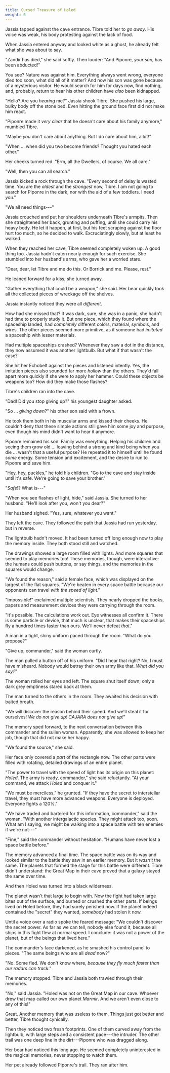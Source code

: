 ```yaml
---
title: Cursed Treasure of Holed
weight: 6
---
```

Jassia tapped against the cave entrance. Tibre told her to _go away_. His voice was weak, his body protesting against the lack of food.

When Jassia entered anyway and looked white as a ghost, he already felt what she was about to say.

"Zandir has died," she said softly. Then louder: "And Piponre, _your son_, has been abducted!"

You see? Nature was against him. Everything always went wrong, everyone died too soon, what did all of it matter? And now his son was gone because of a mysterious visitor. He would search for him for days now, find nothing, and, probably, return to hear his other children have _also_ been kidnapped.

"Hello? Are you _hearing_ me?" Jassia shook Tibre. She pushed his large, bulky body off the stone bed. Even hitting the ground face first did not make him react.

"Piponre made it _very clear_ that he doesn't care about his family anymore," mumbled Tibre.

"Maybe _you_ don't care about anything. But I do care about him, a lot!"

"When ... when did you two become friends? Thought you hated each other."

Her cheeks turned red. "Erm, all the Dwellers, of course. We all care."

"Well, then you can all search."

Jassia kicked a rock through the cave. "Every second of delay is wasted time. You are the _oldest_ and the _strongest_ now, Tibre. I am not going to search for Piponre in the dark, nor with the aid of a few toddlers. I need _you_."

"We all need things---"

Jassia crouched and put her shoulders underneath Tibre's armpits. Then she straightened her back, grunting and puffing, until she could carry his heavy body. He let it happen, at first, but his feet scraping against the floor hurt too much, so he decided to walk. Excruciatingly slowly, but at least he walked.

When they reached her cave, Tibre seemed completely woken up. A good thing too. Jassia hadn't eaten nearly enough for such exercise. She stumbled into her husband's arms, who gave her a worried stare.

"Dear, dear, let Tibre and me do this. Or Borrick and me. Please, rest."

He leaned forward for a kiss; she turned away.

"Gather everything that could be a weapon," she said. Her bear quickly took all the collected pieces of wreckage off the shelves.

Jassia instantly noticed they were all _different_.

How had she missed that? It was dark, sure, she was in a panic, she hadn't had time to properly study it. But one piece, which they found where the spaceship landed, had _completely_ different colors, material, symbols, and wires. The other pieces seemed more primitive, as if someone had _imitated_ a spaceship with lesser materials.

Had multiple spaceships crashed? Whenever they saw a dot in the distance, they now assumed it was another lightbulb. But what if that wasn't the case?

She hit her Echobelt against the pieces and listened intently. Yes, the imitation pieces also sounded far more _hollow_ than the others. They'd fall apart more quickly if she were to apply her hammer. Could these objects be weapons too? How did they make those flashes?

Tibre's children ran into the cave.

"Dad! Did you stop giving up?" his youngest daughter asked.

"So ... _giving down_?" his other son said with a frown.

He took them both in his muscular arms and kissed their cheeks. He couldn't deny that these simple actions still gave him some joy and purpose, even though his mind didn't want to hear it anymore.

Piponre remained his son. Family was everything. Helping his children and seeing them grow old ... leaving behind a strong and kind being when you die ... wasn't that a useful purpose? He repeated it to himself until he found _some_ energy. Some tension and excitement, and the desire to run to Piponre and save him.

"Hey, hey, puckles," he told his children. "Go to the cave and stay inside until it's safe. We're going to save your brother."

"_Safe_!? What is---"

"When you see flashes of light, hide," said Jassia. She turned to her husband. "He'll look after you, won't you dear?"

Her husband sighed. "Yes, sure, whatever you want."

They left the cave. They followed the path that Jassia had run yesterday, but in reverse.

The lightbulb hadn't moved. It had been turned off long enough now to play the memory inside. They both stood still and watched.

The drawings showed a large room filled with lights. And more squares that seemed to play memories too! These memories, though, were interactive: the humans could push buttons, or say things, and the memories in the squares would change.

"We found the reason," said a female face, which was displayed on the largest of the flat squares. "We're beaten in every space battle because our opponents can travel _with the speed of light_."

"Impossible!" exclaimed multiple scientists. They nearly dropped the books, papers and measurement devices they were carrying through the room.

"It's possible. The calculations work out. Eye witnesses all confirm it. There is some particle or device, that much is unclear, that makes their spaceships fly a hundred times faster than ours. We'll never defeat _that_."

A man in a tight, shiny uniform paced through the room. "What do you propose?"

"Give up, commander," said the woman curtly.

The man pulled a button off of his uniform. "Did I hear that right? No, I must have misheard. Nobody would betray their own army like that. _What did you say?_"

The woman rolled her eyes and left. The square shut itself down; only a dark grey emptiness stared back at them.

The man turned to the others in the room. They awaited his decision with baited breath.

"We will discover the reason behind their speed. And we'll steal it for ourselves! _We do not give up! CAJARA does not give up!_"

The memory sped forward, to the next conversation between this commander and the sullen woman. Apparently, she was allowed to keep her job, though that did not make her happy.

"We found the source," she said.

Her face only covered a _part_ of the rectangle now. The other parts were filled with rotating, detailed drawings of an entire planet.

"The power to travel with the speed of light has its origin on this planet: _Holed_. The army is ready, commander," she said reluctantly. "At your command, we attack _Holed_ and conquer it."

"We must be merciless," he grunted. "If they have the secret to interstellar travel, they must have more advanced weapons. Everyone is deployed. Everyone fights a 120%."

"We have traded and bartered for this information, commander," said the woman. "With another intergalactic species. They might attack too, soon. What am I saying, we might be walking into a space battle with ten enemies if we're not---"

"Fine," said the commander without hesitation. "Humans have never lost a space battle before."

The memory advanced a final time. The space battle was on its way and looked similar to the battle they saw in an earlier memory. But it _wasn't_ the same. The planets that formed the stage for this battle were different. Tibre didn't understand: the Great Map in their cave proved that a galaxy stayed the same over time.

And then Holed was turned into a black wilderness.

The planet wasn't that large to begin with. Now the fight had taken large bites out of the surface, and burned or crushed the other parts. If beings lived on Holed before, they had surely perished now. If the planet indeed contained the "secret" they wanted, _somebody_ had stolen it now.

Until a voice over a radio spoke the feared message: "We couldn't discover the secret power. As far as we can tell, nobody else found it, because all ships in this fight flew at normal speed. I conclude: it was not a power of the planet, but of the beings that lived here."

The commander's face darkened, as he smashed his control panel to pieces. "The same beings who are all _dead_ now?"

"No. Some fled. We don't know where, _because they fly much faster than our radars can track_."

The memory stopped. Tibre and Jassia both trawled through their memories.

"No," said Jassia. "Holed was not on the Great Map in our cave. Whoever drew that map called our own planet _Marmir_. And we aren't even close to any of this!"

Great. Another memory that was useless to them. Things just got better and better, Tibre thought cynically.

Then they noticed two fresh footprints. One of them curved away from the lightbulb, with large steps and a consistent pace---the intruder. The other trail was one deep line in the dirt---Piponre who was dragged along.

Her bear had noticed this long ago. He seemed completely uninterested in the magical memories, never stopping to watch them. 

Her pet already followed Piponre's trail. They ran after him.